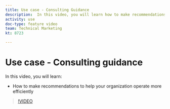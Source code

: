 ```yaml
---
title: Use case - Consulting Guidance
description:  In this video, you will learn how to make recommendations to help your organization operate more efficiently in [!DNL Adobe Workfront].
activity: use
doc-type: feature video
team: Technical Marketing
kt: 8723 

---
```

# Use case - Consulting guidance

In this video, you will learn:

* How to make recommendations to help your organization operate more efficiently

>[!VIDEO](https://video.tv.adobe.com/v/335056/?quality=12)
